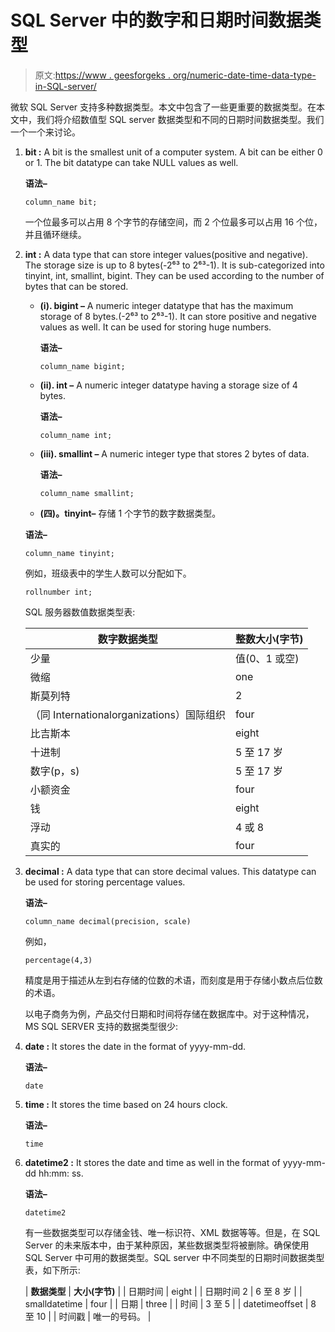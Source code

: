 # SQL Server 中的数字和日期时间数据类型

> 原文:[https://www . geesforgeks . org/numeric-date-time-data-type-in-SQL-server/](https://www.geeksforgeeks.org/numeric-and-date-time-data-types-in-sql-server/)

微软 SQL Server 支持多种数据类型。本文中包含了一些更重要的数据类型。在本文中，我们将介绍数值型 SQL server 数据类型和不同的日期时间数据类型。我们一个一个来讨论。

1.  **bit :**
    A bit is the smallest unit of a computer system. A bit can be either 0 or 1\. The bit datatype can take NULL values as well.

    **语法–**

    ```
    column_name bit; 
    ```

    一个位最多可以占用 8 个字节的存储空间，而 2 个位最多可以占用 16 个位，并且循环继续。

2.  **int :**
    A data type that can store integer values(positive and negative). The storage size is up to 8 bytes(-2⁶³ to 2⁶³-1). It is sub-categorized into tinyint, int, smallint, bigint. They can be used according to the number of bytes that can be stored.
    *   **(i). bigint –**
        A numeric integer datatype that has the maximum storage of 8 bytes.(-2⁶³ to 2⁶³-1). It can store positive and negative values as well. It can be used for storing huge numbers.

        **语法–**

        ```
        column_name bigint; 
        ```

    *   **(ii). int –**
        A numeric integer datatype having a storage size of 4 bytes.

        **语法–**

        ```
        column_name int; 
        ```

    *   **(iii). smallint –**
        A numeric integer type that stores 2 bytes of data.

        **语法–**

        ```
        column_name smallint; 
        ```

    *   **(四)。tinyint–**
        存储 1 个字节的数字数据类型。

    **语法–**

    ```
    column_name tinyint; 
    ```

    例如，班级表中的学生人数可以分配如下。

    ```
    rollnumber int;  
    ```

    SQL 服务器数值数据类型表:

    | 数字数据类型 | 整数大小(字节) |
    | --- | --- |
    | 少量 | 值(0、1 或空) |
    | 微缩 | one |
    | 斯莫列特 | 2  |
    | （同 Internationalorganizations）国际组织 | four |
    | 比吉斯本 | eight |
    | 十进制 | 5 至 17 岁 |
    | 数字(p，s) | 5 至 17 岁 |
    | 小额资金 | four |
    | 钱 | eight |
    | 浮动 | 4 或 8 |
    | 真实的 | four |

3.  **decimal :**
    A data type that can store decimal values. This datatype can be used for storing percentage values.

    **语法–**

    ```
    column_name decimal(precision, scale) 
    ```

    例如，

    ```
    percentage(4,3)  
    ```

    精度是用于描述从左到右存储的位数的术语，而刻度是用于存储小数点后位数的术语。

    以电子商务为例，产品交付日期和时间将存储在数据库中。对于这种情况，MS SQL SERVER 支持的数据类型很少:

4.  **date :**
    It stores the date in the format of yyyy-mm-dd.

    **语法–**

    ```
    date 
    ```

5.  **time :**
    It stores the time based on 24 hours clock.

    **语法–**

    ```
    time 
    ```

6.  **datetime2 :**
    It stores the date and time as well in the format of yyyy-mm-dd hh:mm: ss.

    **语法–**

    ```
    datetime2 
    ```

    有一些数据类型可以存储金钱、唯一标识符、XML 数据等等。但是，在 SQL Server 的未来版本中，由于某种原因，某些数据类型将被删除。确保使用 SQL Server 中可用的数据类型。SQL server 中不同类型的日期时间数据类型表，如下所示:

    | **数据类型** | **大小(字节)** |
    | 日期时间 | eight |
    | 日期时间 2 | 6 至 8 岁 |
    | smalldatetime | four |
    | 日期 | three |
    | 时间 | 3 至 5 |
    | datetimeoffset | 8 至 10 |
    | 时间戳 | 唯一的号码。 |